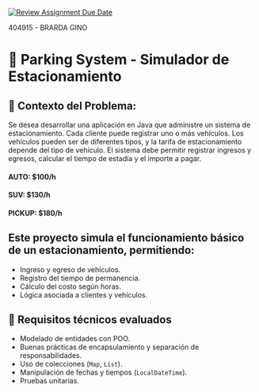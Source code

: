 [![Review Assignment Due Date](https://classroom.github.com/assets/deadline-readme-button-22041afd0340ce965d47ae6ef1cefeee28c7c493a6346c4f15d667ab976d596c.svg)](https://classroom.github.com/a/ZAXR_6Nu)

404915 - BRARDA GINO

# 🚗 Parking System - Simulador de Estacionamiento
## 🧩 Contexto del Problema:
Se desea desarrollar una aplicación en Java que administre un sistema de estacionamiento.
Cada cliente puede registrar uno o más vehículos. Los vehículos pueden ser de diferentes tipos, y la tarifa de estacionamiento depende del tipo de vehículo.
El sistema debe permitir registrar ingresos y egresos, calcular el tiempo de estadía y el importe a pagar.

#### AUTO: $100/h
#### SUV: $130/h
#### PICKUP: $180/h

## Este proyecto simula el funcionamiento básico de un estacionamiento, permitiendo:

- Ingreso y egreso de vehículos.
- Registro del tiempo de permanencia.
- Cálculo del costo según horas.
- Lógica asociada a clientes y vehículos.

## 🧪 Requisitos técnicos evaluados

- Modelado de entidades con POO.
- Buenas prácticas de encapsulamiento y separación de responsabilidades.
- Uso de colecciones (`Map`, `List`).
- Manipulación de fechas y tiempos (`LocalDateTime`).
- Pruebas unitarias.

